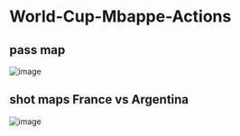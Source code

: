 # World-Cup-Mbappe-Actions


## pass map

![image](https://github.com/suubmad/World-Cup-Mbappe-Actions/assets/29547973/c1d98463-2eae-4ae1-aac2-d75c51686730)

## shot maps France vs Argentina

![image](https://github.com/suubmad/World-Cup-Mbappe-Actions/assets/29547973/c82c3885-c9e8-4010-8786-066676f9c415)

